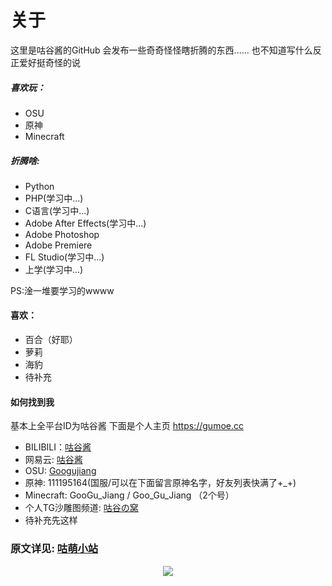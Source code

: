 # 关于
这里是咕谷酱的GitHub
会发布一些奇奇怪怪瞎折腾的东西......
也不知道写什么反正爱好挺奇怪的说

##### 喜欢玩：
- OSU 
- 原神
- Minecraft

##### 折腾啥:
- Python
- PHP(学习中...)
- C语言(学习中...)
- Adobe After Effects(学习中...)
- Adobe Photoshop
- Adobe Premiere
- FL Studio(学习中...)
- 上学(学习中...)

PS:淦一堆要学习的wwww

#### 喜欢：
- 百合（好耶）
- 萝莉
- 海豹
- 待补充

#### 如何找到我
基本上全平台ID为咕谷酱
下面是个人主页
https://gumoe.cc

- BILIBILI：[咕谷酱](https://space.bilibili.com/21141864 "咕谷酱")
- 网易云: [咕谷酱](https://music.163.com/#/artist?id=48984207 "咕谷酱")
- OSU: [Googujiang](https://osu.ppy.sh/users/15651670 "Googujiang")
- 原神: 111195164(国服/可以在下面留言原神名字，好友列表快满了+_+)
- Minecraft: GooGu_Jiang / Goo_Gu_Jiang （2个号）
- 个人TG沙雕图频道: [咕谷の窝](https://t.me/Goo_nest "咕谷の窝")
- 待补充先这样

### 原文详见: [咕萌小站](https://gmoe.cc/about "咕萌小站")
<p align="center"> 
  <img src="https://github-readme-stats.vercel.app/api?username=GooGuJiang&show_icons=true&theme=radical&hide_border=true" />
</p>

<!---
GooGuJiang/GooGuJiang is a ✨ special ✨ repository because its `README.md` (this file) appears on your GitHub profile.
You can click the Preview link to take a look at your changes.
--->
